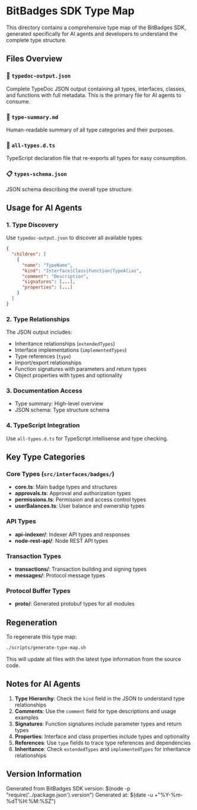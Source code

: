 # BitBadges SDK Type Map

This directory contains a comprehensive type map of the BitBadges SDK, generated specifically for AI agents and developers to understand the complete type structure.

## Files Overview

### 📄 `typedoc-output.json`
Complete TypeDoc JSON output containing all types, interfaces, classes, and functions with full metadata. This is the primary file for AI agents to consume.

### 📝 `type-summary.md`
Human-readable summary of all type categories and their purposes.

### 🔧 `all-types.d.ts`
TypeScript declaration file that re-exports all types for easy consumption.

### 📋 `types-schema.json`
JSON schema describing the overall type structure.

## Usage for AI Agents

### 1. Type Discovery
Use `typedoc-output.json` to discover all available types:
```json
{
  "children": [
    {
      "name": "TypeName",
      "kind": "Interface|Class|Function|TypeAlias",
      "comment": "Description",
      "signatures": [...],
      "properties": [...]
    }
  ]
}
```

### 2. Type Relationships
The JSON output includes:
- Inheritance relationships (`extendedTypes`)
- Interface implementations (`implementedTypes`)
- Type references (`type`)
- Import/export relationships
- Function signatures with parameters and return types
- Object properties with types and optionality

### 3. Documentation Access
- Type summary: High-level overview
- JSON schema: Type structure schema

### 4. TypeScript Integration
Use `all-types.d.ts` for TypeScript intellisense and type checking.

## Key Type Categories

### Core Types (`src/interfaces/badges/`)
- **core.ts**: Main badge types and structures
- **approvals.ts**: Approval and authorization types
- **permissions.ts**: Permission and access control types
- **userBalances.ts**: User balance and ownership types

### API Types
- **api-indexer/**: Indexer API types and responses
- **node-rest-api/**: Node REST API types

### Transaction Types
- **transactions/**: Transaction building and signing types
- **messages/**: Protocol message types

### Protocol Buffer Types
- **proto/**: Generated protobuf types for all modules

## Regeneration

To regenerate this type map:

```bash
./scripts/generate-type-map.sh
```

This will update all files with the latest type information from the source code.

## Notes for AI Agents

1. **Type Hierarchy**: Check the `kind` field in the JSON to understand type relationships
2. **Comments**: Use the `comment` field for type descriptions and usage examples
3. **Signatures**: Function signatures include parameter types and return types
4. **Properties**: Interface and class properties include types and optionality
5. **References**: Use `type` fields to trace type references and dependencies
6. **Inheritance**: Check `extendedTypes` and `implementedTypes` for inheritance relationships

## Version Information

Generated from BitBadges SDK version: $(node -p "require('../package.json').version")
Generated at: $(date -u +"%Y-%m-%dT%H:%M:%SZ")
